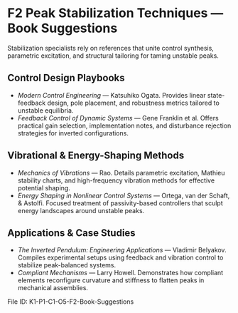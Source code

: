 # F2 Peak Stabilization Techniques — Book Suggestions

Stabilization specialists rely on references that unite control synthesis, parametric excitation, and structural tailoring for taming unstable peaks.

## Control Design Playbooks
- *Modern Control Engineering* — Katsuhiko Ogata. Provides linear state-feedback design, pole placement, and robustness metrics tailored to unstable equilibria.
- *Feedback Control of Dynamic Systems* — Gene Franklin et al. Offers practical gain selection, implementation notes, and disturbance rejection strategies for inverted configurations.

## Vibrational & Energy-Shaping Methods
- *Mechanics of Vibrations* — Rao. Details parametric excitation, Mathieu stability charts, and high-frequency vibration methods for effective potential shaping.
- *Energy Shaping in Nonlinear Control Systems* — Ortega, van der Schaft, & Astolfi. Focused treatment of passivity-based controllers that sculpt energy landscapes around unstable peaks.

## Applications & Case Studies
- *The Inverted Pendulum: Engineering Applications* — Vladimir Belyakov. Compiles experimental setups using feedback and vibration control to stabilize peak-balanced systems.
- *Compliant Mechanisms* — Larry Howell. Demonstrates how compliant elements reconfigure curvature and stiffness to flatten peaks in mechanical assemblies.

File ID: K1-P1-C1-O5-F2-Book-Suggestions
